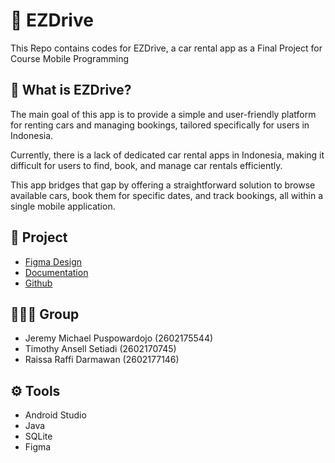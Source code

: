 # 🚗 EZDrive
This Repo contains codes for EZDrive, a car rental app as a Final Project for Course Mobile Programming

## 📝 What is EZDrive?
The main goal of this app is to provide a simple and user-friendly platform for renting cars and managing bookings, tailored specifically for users in Indonesia. 

Currently, there is a lack of dedicated car rental apps in Indonesia, making it difficult for users to find, book, and manage car rentals efficiently. 

This app bridges that gap by offering a straightforward solution to browse available cars, book them for specific dates, and track bookings, all within a single mobile application.

## 📂 Project
* [Figma Design](https://www.figma.com/design/V9HOn3YNrZ1i9M8PdD3mP5/Mobprog-Project?node-id=0-1&p=f&t=nMDkZGU8DiWIHGZK-0)
* [Documentation](https://docs.google.com/document/d/1WP_row9iqhcAnnwgdKZa3M26MMykuA3Wu5YglZIKMqM/edit?usp=sharing)
* [Github](https://github.com/raf0411/EZDrive-MOBPROG)

## 🧑‍🤝‍🧑 Group
* Jeremy Michael Puspowardojo (2602175544)
* Timothy Ansell Setiadi (2602170745)
* Raissa Raffi Darmawan (2602177146)

## ⚙️ Tools
* Android Studio
* Java
* SQLite
* Figma
